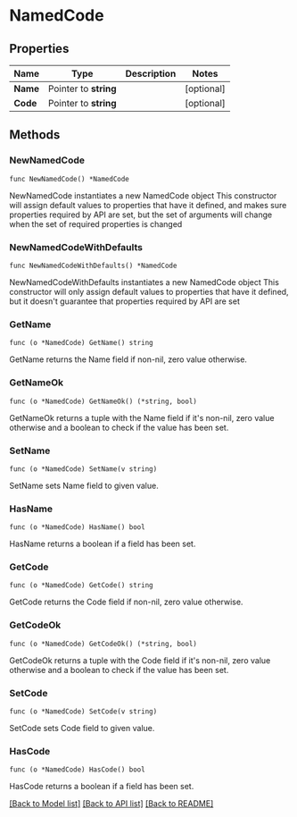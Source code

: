 # NamedCode

## Properties

Name | Type | Description | Notes
------------ | ------------- | ------------- | -------------
**Name** | Pointer to **string** |  | [optional] 
**Code** | Pointer to **string** |  | [optional] 

## Methods

### NewNamedCode

`func NewNamedCode() *NamedCode`

NewNamedCode instantiates a new NamedCode object
This constructor will assign default values to properties that have it defined,
and makes sure properties required by API are set, but the set of arguments
will change when the set of required properties is changed

### NewNamedCodeWithDefaults

`func NewNamedCodeWithDefaults() *NamedCode`

NewNamedCodeWithDefaults instantiates a new NamedCode object
This constructor will only assign default values to properties that have it defined,
but it doesn't guarantee that properties required by API are set

### GetName

`func (o *NamedCode) GetName() string`

GetName returns the Name field if non-nil, zero value otherwise.

### GetNameOk

`func (o *NamedCode) GetNameOk() (*string, bool)`

GetNameOk returns a tuple with the Name field if it's non-nil, zero value otherwise
and a boolean to check if the value has been set.

### SetName

`func (o *NamedCode) SetName(v string)`

SetName sets Name field to given value.

### HasName

`func (o *NamedCode) HasName() bool`

HasName returns a boolean if a field has been set.

### GetCode

`func (o *NamedCode) GetCode() string`

GetCode returns the Code field if non-nil, zero value otherwise.

### GetCodeOk

`func (o *NamedCode) GetCodeOk() (*string, bool)`

GetCodeOk returns a tuple with the Code field if it's non-nil, zero value otherwise
and a boolean to check if the value has been set.

### SetCode

`func (o *NamedCode) SetCode(v string)`

SetCode sets Code field to given value.

### HasCode

`func (o *NamedCode) HasCode() bool`

HasCode returns a boolean if a field has been set.


[[Back to Model list]](../README.md#documentation-for-models) [[Back to API list]](../README.md#documentation-for-api-endpoints) [[Back to README]](../README.md)


